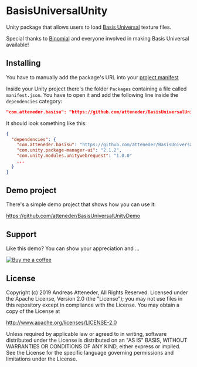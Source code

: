 # BasisUniversalUnity

Unity package that allows users to load [Basis Universal](https://github.com/BinomialLLC/basis_universal) texture files.

Special thanks to [Binomial](http://www.binomial.info) and everyone involved in making Basis Universal available!

## Installing

You have to manually add the package's URL into your [project manifest](https://docs.unity3d.com/Manual/upm-manifestPrj.html)

Inside your Unity project there's the folder `Packages` containing a file called `manifest.json`. You have to open it and add the following line inside the `dependencies` category:

```json
"com.atteneder.basisu": "https://github.com/atteneder/BasisUniversalUnity.git",
```

It should look something like this:

```json
{
  "dependencies": {
    "com.atteneder.basisu": "https://github.com/atteneder/BasisUniversalUnity.git",
    "com.unity.package-manager-ui": "2.1.2",
    "com.unity.modules.unitywebrequest": "1.0.0"
    ...
  }
}
```

## Demo project

There's a simple demo project that shows how you can use it:

<https://github.com/atteneder/BasisUniversalUnityDemo>

## Support

Like this demo? You can show your appreciation and ...

[![Buy me a coffee](https://az743702.vo.msecnd.net/cdn/kofi1.png?v=0)](https://ko-fi.com/C0C3BW7G)

## License

Copyright (c) 2019 Andreas Atteneder, All Rights Reserved.
Licensed under the Apache License, Version 2.0 (the "License");
you may not use files in this repository except in compliance with the License.
You may obtain a copy of the License at

   <http://www.apache.org/licenses/LICENSE-2.0>

Unless required by applicable law or agreed to in writing, software
distributed under the License is distributed on an "AS IS" BASIS,
WITHOUT WARRANTIES OR CONDITIONS OF ANY KIND, either express or implied.
See the License for the specific language governing permissions and
limitations under the License.
